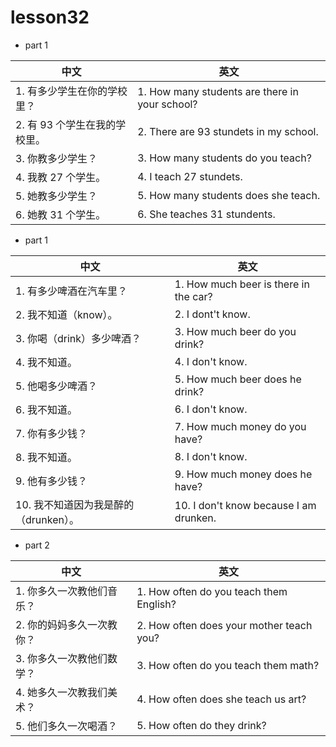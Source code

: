 # lesson32

- part 1

| 中文                          | 英文                                           |
| ----------------------------- | ---------------------------------------------- |
| 1. 有多少学生在你的学校里？   | 1. How many students are there in your school? |
| 2. 有 93 个学生在我的学校里。 | 2. There are 93 stundets in my school.         |
| 3. 你教多少学生？             | 3. How many students do you teach?             |
| 4. 我教 27 个学生。           | 4. I teach 27 stundets.                        |
| 5. 她教多少学生？             | 5. How many students does she teach.           |
| 6. 她教 31 个学生。           | 6. She teaches 31 stundents.                   |

- part 1

| 中文                                  | 英文                                   |
| ------------------------------------- | -------------------------------------- |
| 1. 有多少啤酒在汽车里？               | 1. How much beer is there in the car?  |
| 2. 我不知道（know）。                 | 2. I dont't know.                      |
| 3. 你喝（drink）多少啤酒？            | 3. How much beer do you drink?         |
| 4. 我不知道。                         | 4. I don't know.                       |
| 5. 他喝多少啤酒？                     | 5. How much beer does he drink?        |
| 6. 我不知道。                         | 6. I don't know.                       |
| 7. 你有多少钱？                       | 7. How much money do you have?         |
| 8. 我不知道。                         | 8. I don't know.                       |
| 9. 他有多少钱？                       | 9. How much money does he have?        |
| 10. 我不知道因为我是醉的（drunken）。 | 10. I don't know because I am drunken. |

- part 2

| 中文                      | 英文                                   |
| ------------------------- | -------------------------------------- |
| 1. 你多久一次教他们音乐？ | 1. How often do you teach them English? |
| 2. 你的妈妈多久一次教你？ | 2. How often does your mother teach you? |
| 3. 你多久一次教他们数学？ | 3. How often do you teach them math? |
| 4. 她多久一次教我们美术？ | 4. How often does she teach us art? |
| 5. 他们多久一次喝酒？     | 5. How often do they drink? |
